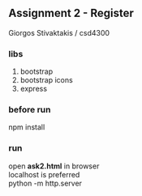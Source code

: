 ## Assignment 2 - Register
Giorgos Stivaktakis / csd4300

### libs
1.  bootstrap       
2.  bootstrap icons
3.  express 

### before run
npm install

### run
open **ask2.html** in browser  
localhost is preferred  
python -m http.server <port>

